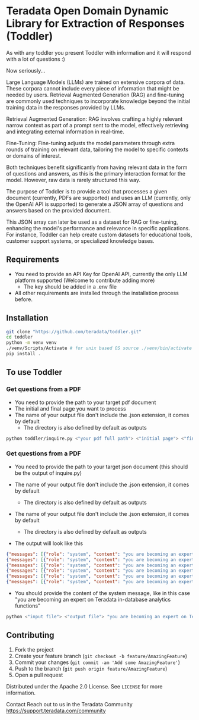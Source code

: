 # Teradata Open Domain Dynamic Library for Extraction of Responses (Toddler)

As with any toddler you present Toddler with information and it will respond with a lot of questions :) 

Now seriously...

Large Language Models (LLMs) are trained on extensive corpora of data. These corpora cannot include every piece of information that might be needed by users. Retrieval Augmented Generation (RAG) and fine-tuning are commonly used techniques to incorporate knowledge beyond the initial training data in the responses provided by LLMs.

Retrieval Augmented Generation: RAG involves crafting a highly relevant narrow context as part of a prompt sent to the model, effectively retrieving and integrating external information in real-time.

Fine-Tuning: Fine-tuning adjusts the model parameters through extra rounds of training on relevant data, tailoring the model to specific contexts or domains of interest.

Both techniques benefit significantly from having relevant data in the form of questions and answers, as this is the primary interaction format for the model. However, raw data is rarely structured this way.

The purpose of Toddler is to provide a tool that processes a given document (currently, PDFs are supported) and uses an LLM (currently, only the OpenAI API is supported) to generate a JSON array of questions and answers based on the provided document.

This JSON array can later be used as a dataset for RAG or fine-tuning, enhancing the model's performance and relevance in specific applications. For instance, Toddler can help create custom datasets for educational tools, customer support systems, or specialized knowledge bases.

## Requirements
- You need to provide an API Key for OpenAI API, currently the only LLM platform supported (Welcome to contribute adding more)
    - The key should be added in a .env file
- All other requirements are installed through the installation process before.

## Installation

```bash
git clone "https://github.com/teradata/toddler.git"
cd toddler
python -m venv venv
./venv/Scripts/Activate # for unix based OS source ./venv/bin/activate
pip install .
```

## To use Toddler

### Get questions from a PDF
- You need to provide the path to your target pdf document
- The initial and final page you want to process
- The name of your output file don't include the .json extension, it comes by default
    - The directory is also defined by default as outputs

```bash
python toddler/inquire.py <"your pdf full path"> <"initial page"> <"final page"> <"new_output">
```

### Get questions from a PDF
- You need to provide the path to your target json document (this should be the output of inquire.py)

- The name of your output file don't include the .json extension, it comes by default
    - The directory is also defined by default as outputs
- The name of your output file don't include the .json extension, it comes by default
    - The directory is also defined by default as outputs
- The output will look like this
```json
{"messages": [{"role": "system", "content": "you are becoming an expert on Teradata in-database analytics functions"}, {"role": "user", "content": "What are the functions used for handling outliers in data cleaning?"}, {"role": "assistant", "content": "The functions used for handling outliers are TD_GetFutileColumns, TD_OutlierFilterFit, and TD_OutlierFilterTransform."}]}
{"messages": [{"role": "system", "content": "you are becoming an expert on Teradata in-database analytics functions"}, {"role": "user", "content": "Which function is used to handle missing values in data cleaning?"}, {"role": "assistant", "content": "The function used to handle missing values is TD_SimpleImputeFit."}]}
{"messages": [{"role": "system", "content": "you are becoming an expert on Teradata in-database analytics functions"}, {"role": "user", "content": "What is the purpose of the TD_GetRowsWithoutMissingValues function?"}, {"role": "assistant", "content": "The purpose of the TD_GetRowsWithoutMissingValues function is to get rows without missing values in the data."}]}
{"messages": [{"role": "system", "content": "you are becoming an expert on Teradata in-database analytics functions"}, {"role": "user", "content": "Which functions are related to parsing data in data cleaning?"}, {"role": "assistant", "content": "The functions related to parsing data are Pack, StringSimilarity, TD_ConvertTo, and Unpack."}]}
{"messages": [{"role": "system", "content": "you are becoming an expert on Teradata in-database analytics functions"}, {"role": "user", "content": "What is the main purpose of the Pack function?"}, {"role": "assistant", "content": "The main purpose of the Pack function is to pack data from multiple input columns into a single column, simplifying and organizing data sets."}]}
{"messages": [{"role": "system", "content": "you are becoming an expert on Teradata in-database analytics functions"}, {"role": "user", "content": "How are virtual columns created in the packed column by the Pack function identified?"}, {"role": "assistant", "content": "Virtual columns created by the Pack function are identified by their column name and separated by commas in the packed column."}]}
```
- You should provide the content of the system message, like in this case "you are becoming an expert on Teradata in-database analytics functions"
```bash
python <"input file"> <"output file"> "you are becoming an expert on Teradata in-database analytics functions"
```

## Contributing

1. Fork the project
2. Create your feature branch (`git checkout -b feature/AmazingFeature`)
3. Commit your changes (`git commit -am 'Add some AmazingFeature'`)
4. Push to the branch (`git push origin feature/AmazingFeature`)
5. Open a pull request



Distributed under the Apache 2.0 License. See `LICENSE` for more information.

Contact
Reach out to us in the Teradata Community https://support.teradata.com/community